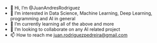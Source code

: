 - 👋 Hi, I’m @JuanAndresRodriguez
- 👀 I’m interested in Data Science, Machine Learning, Deep Learning, programming and AI in general
- 🌱 I’m currently learning all of the above and more
- 💞️ I’m looking to collaborate on any AI related project
- 📫 How to reach me juan.rodriguezpedreira@gmail.com

<!---
JuanAndresRodriguez/JuanAndresRodriguez is a ✨ special ✨ repository because its `README.md` (this file) appears on your GitHub profile.
You can click the Preview link to take a look at your changes.
--->
